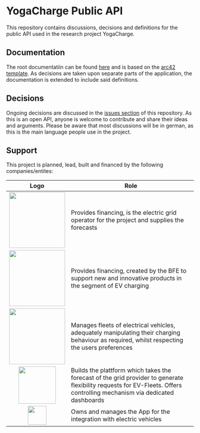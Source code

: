 # YogaCharge Public API

This repository contains discussions, decisions and definitions for the public API used in the research project YogaCharge.

## Documentation

The root documentatiin can be found [here](doc/index.md) and is based on the [arc42 template](). As decisions are taken upon separate parts of the application, the documentation is extended to include said definitions.

## Decisions 

Ongoing decisions are discussed in the [issues section](https://github.com/RicardoMonteiroSimoes/yoga-charge-api/issues) of this repository. As this is an open API, anyone is welcome to contribute and share their ideas and arguments. Please be aware that most discussions will be in german, as this is the main language people use in the project.

## Support

This project is planned, lead, built and financed by the following companies/entites:

| Logo | Role |
|:---:|---|
| [<img src="https://github.com/user-attachments/assets/583ad10b-1048-46b1-840b-84e5a7163299" width="150" />](https://energiethun.ch/) | Provides financing, is the electric grid operator for the project and supplies the forecasts |
| [<img src="https://github.com/user-attachments/assets/7bceef08-d388-4c7c-ad79-34dc6c4ef974" width="150" />](https://www.laden-punkt.ch/de/home/) | Provides financing, created by the BFE to support new and innovative products in the segment of EV charging |
[<img src="https://github.com/user-attachments/assets/9793f286-73c9-45ed-bd9c-69e381aa3283" width="150" />](https://sun2wheel.com/) | Manages fleets of electrical vehicles, adequately manipulating their charging behaviour as required, whilst respecting the users preferences |
| [<img src="https://github.com/user-attachments/assets/91657c90-47ec-41f6-9eb1-37a2269bb163" width="100" />](https://www.adnovum.com/) | Builds the plattform which takes the forecast of the grid provider to generate flexibility requests for EV-Fleets. Offers controlling mechanism via dedicated dashboards |
[<img src="https://www.tcs.ch/global/wGlobal/layout/images/logo.png?v2" width="50" />](https://www.tcs.ch/) | Owns and manages the App for the integration with electric vehicles |
